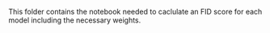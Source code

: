 This folder contains the notebook needed to caclulate an FID score for each model including the necessary weights.

